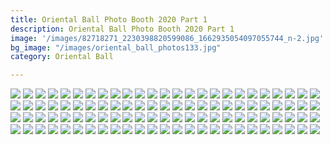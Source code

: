 ```yaml
---
title: Oriental Ball Photo Booth 2020 Part 1
description: Oriental Ball Photo Booth 2020 Part 1
image: '/images/82718271_2230398820599086_1662935054097055744_n-2.jpg'
bg_image: "/images/oriental_ball_photos133.jpg"
category: Oriental Ball

---
```


![](/images/oriental_ball_photobooth1.jpg)
![](/images/oriental_ball_photobooth2.jpg)
![](/images/oriental_ball_photobooth3.jpg)
![](/images/oriental_ball_photobooth4.jpg)
![](/images/oriental_ball_photobooth5.jpg)
![](/images/oriental_ball_photobooth6.jpg)
![](/images/oriental_ball_photobooth7.jpg)
![](/images/oriental_ball_photobooth8.jpg)
![](/images/oriental_ball_photobooth9.jpg)
![](/images/oriental_ball_photobooth10.jpg)
![](/images/oriental_ball_photobooth11.jpg)
![](/images/oriental_ball_photobooth12.jpg)
![](/images/oriental_ball_photobooth13.jpg)
![](/images/oriental_ball_photobooth14.jpg)
![](/images/oriental_ball_photobooth15.jpg)
![](/images/oriental_ball_photobooth16.jpg)
![](/images/oriental_ball_photobooth17.jpg)
![](/images/oriental_ball_photobooth18.jpg)
![](/images/oriental_ball_photobooth19.jpg)
![](/images/oriental_ball_photobooth20.jpg)
![](/images/oriental_ball_photobooth21.jpg)
![](/images/oriental_ball_photobooth22.jpg)
![](/images/oriental_ball_photobooth23.jpg)
![](/images/oriental_ball_photobooth24.jpg)
![](/images/oriental_ball_photobooth25.jpg)
![](/images/oriental_ball_photobooth26.jpg)
![](/images/oriental_ball_photobooth27.jpg)
![](/images/oriental_ball_photobooth28.jpg)
![](/images/oriental_ball_photobooth29.jpg)
![](/images/oriental_ball_photobooth30.jpg)
![](/images/oriental_ball_photobooth31.jpg)
![](/images/oriental_ball_photobooth32.jpg)
![](/images/oriental_ball_photobooth33.jpg)
![](/images/oriental_ball_photobooth34.jpg)
![](/images/oriental_ball_photobooth35.jpg)
![](/images/oriental_ball_photobooth36.jpg)
![](/images/oriental_ball_photobooth37.jpg)
![](/images/oriental_ball_photobooth38.jpg)
![](/images/oriental_ball_photobooth39.jpg)
![](/images/oriental_ball_photobooth40.jpg)
![](/images/oriental_ball_photobooth41.jpg)
![](/images/oriental_ball_photobooth42.jpg)
![](/images/oriental_ball_photobooth43.jpg)
![](/images/oriental_ball_photobooth44.jpg)
![](/images/oriental_ball_photobooth45.jpg)
![](/images/oriental_ball_photobooth46.jpg)
![](/images/oriental_ball_photobooth47.jpg)
![](/images/oriental_ball_photobooth48.jpg)
![](/images/oriental_ball_photobooth49.jpg)
![](/images/oriental_ball_photobooth50.jpg)
![](/images/oriental_ball_photobooth51.jpg)
![](/images/oriental_ball_photobooth52.jpg)
![](/images/oriental_ball_photobooth53.jpg)
![](/images/oriental_ball_photobooth54.jpg)
![](/images/oriental_ball_photobooth55.jpg)
![](/images/oriental_ball_photobooth56.jpg)
![](/images/oriental_ball_photobooth57.jpg)
![](/images/oriental_ball_photobooth58.jpg)
![](/images/oriental_ball_photobooth59.jpg)
![](/images/oriental_ball_photobooth60.jpg)
![](/images/oriental_ball_photobooth61.jpg)
![](/images/oriental_ball_photobooth62.jpg)
![](/images/oriental_ball_photobooth63.jpg)
![](/images/oriental_ball_photobooth64.jpg)
![](/images/oriental_ball_photobooth65.jpg)
![](/images/oriental_ball_photobooth66.jpg)
![](/images/oriental_ball_photobooth67.jpg)
![](/images/oriental_ball_photobooth68.jpg)
![](/images/oriental_ball_photobooth69.jpg)
![](/images/oriental_ball_photobooth70.jpg)
![](/images/oriental_ball_photobooth71.jpg)
![](/images/oriental_ball_photobooth72.jpg)
![](/images/oriental_ball_photobooth73.jpg)
![](/images/oriental_ball_photobooth74.jpg)
![](/images/oriental_ball_photobooth75.jpg)
![](/images/oriental_ball_photobooth76.jpg)
![](/images/oriental_ball_photobooth77.jpg)
![](/images/oriental_ball_photobooth78.jpg)
![](/images/oriental_ball_photobooth79.jpg)
![](/images/oriental_ball_photobooth80.jpg)
![](/images/oriental_ball_photobooth81.jpg)
![](/images/oriental_ball_photobooth82.jpg)
![](/images/oriental_ball_photobooth83.jpg)
![](/images/oriental_ball_photobooth84.jpg)
![](/images/oriental_ball_photobooth85.jpg)
![](/images/oriental_ball_photobooth86.jpg)
![](/images/oriental_ball_photobooth87.jpg)
![](/images/oriental_ball_photobooth88.jpg)
![](/images/oriental_ball_photobooth89.jpg)
![](/images/oriental_ball_photobooth90.jpg)
![](/images/oriental_ball_photobooth91.jpg)
![](/images/oriental_ball_photobooth92.jpg)
![](/images/oriental_ball_photobooth93.jpg)
![](/images/oriental_ball_photobooth94.jpg)
![](/images/oriental_ball_photobooth95.jpg)
![](/images/oriental_ball_photobooth96.jpg)
![](/images/oriental_ball_photobooth97.jpg)
![](/images/oriental_ball_photobooth98.jpg)
![](/images/oriental_ball_photobooth99.jpg)
![](/images/oriental_ball_photobooth100.jpg)
